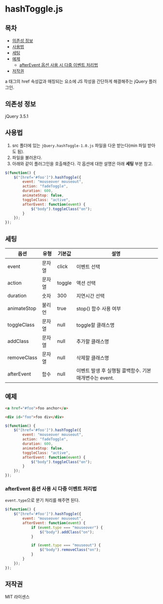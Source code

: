 <h1>hashToggle.js</h1>

<h2>목차</h2>

- [의존성 정보](#%EC%9D%98%EC%A1%B4%EC%84%B1-%EC%A0%95%EB%B3%B4)
- [사용법](#%EC%82%AC%EC%9A%A9%EB%B2%95)
- [세팅](#%EC%84%B8%ED%8C%85)
- [예제](#%EC%98%88%EC%A0%9C)
    - [afterEvent 옵션 사용 시 다중 이벤트 처리법](#afterevent-%EC%98%B5%EC%85%98-%EC%82%AC%EC%9A%A9-%EC%8B%9C-%EB%8B%A4%EC%A4%91-%EC%9D%B4%EB%B2%A4%ED%8A%B8-%EC%B2%98%EB%A6%AC%EB%B2%95)
- [저작권](#%EC%A0%80%EC%9E%91%EA%B6%8C)

a 태그의 href 속성값과 매칭되는 요소에 JS 작성을 간단하게 해결해주는 jQuery 플러그인.

## 의존성 정보

jQuery 3.5.1

## 사용법

1. src 폴더에 있는 ```jQuery.hashToggle-1.0.js``` 파일을 다운 받는다(min 파일 받아도 됨).
2. 파일을 불러온다.
3. 아래와 같이 플러그인을 호출해준다. 각 옵션에 대한 설명은 아래 **세팅** 부분 참고.

```javascript
$(function() {
    $("[href='#foo']").hashToggle({
        event: "mouseover mouseout",
        action: "fadeToggle",
        duration: 600,
        animateStop: false,
        toggleClass: "active",
        afterEvent: function(event) {
            $("body").toggleClass("on");
        }
    });
});
```

## 세팅

|옵션|유형|기본값|설명|
|------|---|---|---|
|event|문자열|click|이벤트 선택|
|action|문자열|toggle|액션 선택|
|duration|숫자|300|지연시간 선택|
|animateStop|불리언|true|stop() 함수 사용 여부|
|toggleClass|문자열|null|toggle할 클래스명|
|addClass|문자열|null|추가할 클래스명|
|removeClass|문자열|null|삭제할 클래스명|
|afterEvent|함수|null|이벤트 발생 후 실행될 콜백함수. 기본 매개변수는 event.|

## 예제

```html
<a href="#foo">foo anchor</a>

<div id="foo">foo div</div>
```

```javascript
$(function() {
    $("[href='#foo']").hashToggle({
        event: "mouseover mouseout",
        action: "fadeToggle",
        duration: 600,
        animateStop: false,
        toggleClass: "active",
        afterEvent: function(event) {
            $("body").toggleClass("on");
        }
    });
});
```

### afterEvent 옵션 사용 시 다중 이벤트 처리법

```event.type```으로 분기 처리를 해주면 된다.

```javascript
$(function() {
    $("[href='#foo']").hashToggle({
        event: "mouseover mouseout",
        afterEvent: function(event) {
            if (event.type === "mouseover") {
                $("body").addClass("on");
            }

            if (event.type === "mouseout") {
                $("body").removeClass("on");
            }
        }
    });
});
```

## 저작권

MIT 라이센스